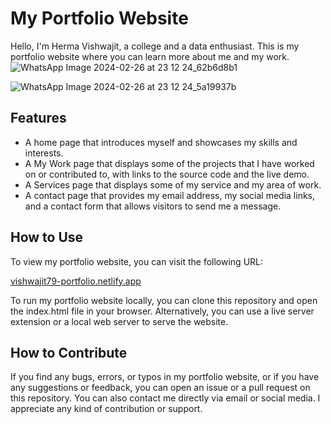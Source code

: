 
# My Portfolio Website

Hello, I'm Herma Vishwajit, a college and a data enthusiast. This is my portfolio website where you can learn more about me and my work. 
![WhatsApp Image 2024-02-26 at 23 12 24_62b6d8b1](https://github.com/Vishwajit-Herma/Portfolio/assets/159459275/9259947b-fbd4-4a30-a333-f11183e41549)


![WhatsApp Image 2024-02-26 at 23 12 24_5a19937b](https://github.com/Vishwajit-Herma/Portfolio/assets/159459275/a3dca814-2e80-4382-b7c5-3e1837fb8c0b)

## Features

- A home page that introduces myself and showcases my skills and interests.
- A My Work page that displays some of the projects that I have worked on or contributed to, with links to the source code and the live demo.
- A Services page that displays some of my service and my area of work.
- A contact page that provides my email address, my social media links, and a contact form that allows visitors to send me a message.

## How to Use

To view my portfolio website, you can visit the following URL:

[vishwajit79-portfolio.netlify.app](vishwajit79-portfolio.netlify.app)

To run my portfolio website locally, you can clone this repository and open the index.html file in your browser. Alternatively, you can use a live server extension or a local web server to serve the website.

## How to Contribute

If you find any bugs, errors, or typos in my portfolio website, or if you have any suggestions or feedback, you can open an issue or a pull request on this repository. You can also contact me directly via email or social media. I appreciate any kind of contribution or support.





